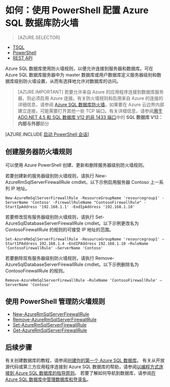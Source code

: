 <properties
	pageTitle="如何：配置 Azure SQL 数据库防火墙 | Azure"
	description="了解如何配置防火墙以允许 IP 地址访问 Azure SQL 数据库。"
	services="sql-database"
	documentationCenter=""
	authors="stevestein"
	manager="jhubbard"
	editor=""/>


<tags
	ms.service="sql-database"
	ms.date="05/09/2016"
	wacn.date="06/14/2016"/>


# 如何：使用 PowerShell 配置 Azure SQL 数据库防火墙


> [AZURE.SELECTOR]
- [TSQL](/documentation/articles/sql-database-configure-firewall-settings-tsql/)
- [PowerShell](/documentation/articles/sql-database-configure-firewall-settings-powershell/)
- [REST API](/documentation/articles/sql-database-configure-firewall-settings-rest/)


Azure SQL 数据库使用防火墙规则，以便允许连接到服务器和数据库。可在 Azure SQL 数据库服务器中为 master 数据库或用户数据库定义服务器级别和数据库级别防火墙设置，从而有选择地允许对数据库的访问。

> [AZURE.IMPORTANT] 若要允许来自 Azure 的应用程序连接到数据库服务器，则必须启用 Azure 连接。有关防火墙规则和启用来自 Azure 的连接的详细信息，请参阅 [Azure SQL 数据库防火墙](/documentation/articles/sql-database-firewall-configure/)。如果要在 Azure 云边界内部建立连接，可能需要打开其他一些 TCP 端口。有关详细信息，请参阅[用于 ADO.NET 4.5 和 SQL 数据库 V12 的非 1433 端口](/documentation/articles/sql-database-develop-direct-route-ports-adonet-v12/)中的 **SQL 数据库 V12：内部与外部**部分


[AZURE.INCLUDE [启动 PowerShell 会话](../../includes/sql-database-powershell.md)]

## 创建服务器防火墙规则

可以使用 Azure PowerShell 创建、更新和删除服务器级别防火墙规则。

若要创建新的服务器级别防火墙规则，请执行 New-AzureRmSqlServerFirewallRule cmdlet。以下示例启用服务器 Contoso 上一系列 IP 地址。
 
    New-AzureRmSqlServerFirewallRule -ResourceGroupName 'resourcegroup1' -ServerName 'Contoso' -FirewallRuleName "ContosoFirewallRule" -StartIpAddress '192.168.1.1' -EndIpAddress '192.168.1.10'		
 
若要修改现有服务器级别防火墙规则，请执行 Set-AzureSqlDatabaseServerFirewallRule cmdlet。以下示例更改名为 ContosoFirewallRule 的规则的可接受 IP 地址的范围。
 
    Set-AzureRmSqlServerFirewallRule -ResourceGroupName 'resourcegroup1' –StartIPAddress 192.168.1.4 –EndIPAddress 192.168.1.10 –RuleName 'ContosoFirewallRule' –ServerName 'Contoso'

若要删除现有服务器级别防火墙规则，请执行 Remove-AzureSqlDatabaseServerFirewallRule cmdlet。以下示例删除名为 ContosoFirewallRule 的规则。

    Remove-AzureRmSqlServerFirewallRule –RuleName 'ContosoFirewallRule' –ServerName 'Contoso'


## 使用 PowerShell 管理防火墙规则

* [New-AzureRmSqlServerFirewallRule](https://msdn.microsoft.com/zh-cn/library/mt603860.aspx)
* [Remove-AzureRmSqlServerFirewallRule](https://msdn.microsoft.com/zh-cn/library/mt603588.aspx)
* [Set-AzureRmSqlServerFirewallRule](https://msdn.microsoft.com/zh-cn/library/mt603789.aspx)
* [Get-AzureRmSqlServerFirewallRule](https://msdn.microsoft.com/zh-cn/library/mt603586.aspx)
 
## 后续步骤

有关创建数据库的教程，请参阅[创建你的第一个 Azure SQL 数据库](/documentation/articles/sql-database-get-started/)。
有关从开放源代码或第三方应用程序连接到 Azure SQL 数据库的帮助，请参阅[以编程方式连接到 Azure SQL 数据库的指导原则](https://msdn.microsoft.com/zh-cn/library/azure/ee336282.aspx)。
若要了解如何导航到数据库，请参阅[在 Azure SQL 数据库中管理数据库和登录名](/documentation/articles/sql-database-manage-logins/)。

<!--Image references-->
[1]: ./media/sql-database-configure-firewall-settings/AzurePortalBrowseForFirewall.png
[2]: ./media/sql-database-configure-firewall-settings/AzurePortalFirewallSettings.png
<!--anchors-->

 

<!---HONumber=Mooncake_0530_2016-->
